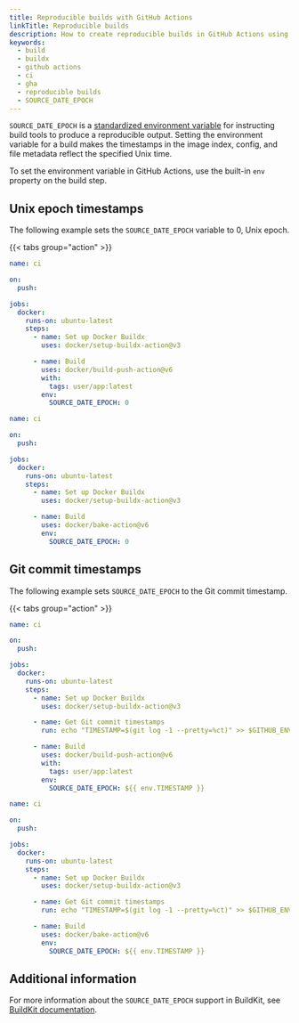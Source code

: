 ```yaml
---
title: Reproducible builds with GitHub Actions
linkTitle: Reproducible builds
description: How to create reproducible builds in GitHub Actions using the SOURCE_EPOCH environment variable
keywords:
  - build
  - buildx
  - github actions
  - ci
  - gha
  - reproducible builds
  - SOURCE_DATE_EPOCH
---
```


`SOURCE_DATE_EPOCH` is a [standardized environment variable][source_date_epoch]
for instructing build tools to produce a reproducible output.
Setting the environment variable for a build makes the timestamps in the
image index, config, and file metadata reflect the specified Unix time.

[source_date_epoch]: https://reproducible-builds.org/docs/source-date-epoch/

To set the environment variable in GitHub Actions,
use the built-in `env` property on the build step.

## Unix epoch timestamps

The following example sets the `SOURCE_DATE_EPOCH` variable to 0, Unix epoch.

{{< tabs group="action" >}}
<TabItem value="`docker/build-push-action`" label="`docker/build-push-action`">

```yaml
name: ci

on:
  push:

jobs:
  docker:
    runs-on: ubuntu-latest
    steps:
      - name: Set up Docker Buildx
        uses: docker/setup-buildx-action@v3

      - name: Build
        uses: docker/build-push-action@v6
        with:
          tags: user/app:latest
        env:
          SOURCE_DATE_EPOCH: 0
```

</TabItem>
<TabItem value="`docker/bake-action`" label="`docker/bake-action`">

```yaml
name: ci

on:
  push:

jobs:
  docker:
    runs-on: ubuntu-latest
    steps:
      - name: Set up Docker Buildx
        uses: docker/setup-buildx-action@v3

      - name: Build
        uses: docker/bake-action@v6
        env:
          SOURCE_DATE_EPOCH: 0
```

</TabItem>
</Tabs>

## Git commit timestamps

The following example sets `SOURCE_DATE_EPOCH` to the Git commit timestamp.

{{< tabs group="action" >}}
<TabItem value="`docker/build-push-action`" label="`docker/build-push-action`">

```yaml
name: ci

on:
  push:

jobs:
  docker:
    runs-on: ubuntu-latest
    steps:
      - name: Set up Docker Buildx
        uses: docker/setup-buildx-action@v3

      - name: Get Git commit timestamps
        run: echo "TIMESTAMP=$(git log -1 --pretty=%ct)" >> $GITHUB_ENV

      - name: Build
        uses: docker/build-push-action@v6
        with:
          tags: user/app:latest
        env:
          SOURCE_DATE_EPOCH: ${{ env.TIMESTAMP }}
```

</TabItem>
<TabItem value="`docker/bake-action`" label="`docker/bake-action`">

```yaml
name: ci

on:
  push:

jobs:
  docker:
    runs-on: ubuntu-latest
    steps:
      - name: Set up Docker Buildx
        uses: docker/setup-buildx-action@v3

      - name: Get Git commit timestamps
        run: echo "TIMESTAMP=$(git log -1 --pretty=%ct)" >> $GITHUB_ENV

      - name: Build
        uses: docker/bake-action@v6
        env:
          SOURCE_DATE_EPOCH: ${{ env.TIMESTAMP }}
```

</TabItem>
</Tabs>

## Additional information

For more information about the `SOURCE_DATE_EPOCH` support in BuildKit,
see [BuildKit documentation](https://github.com/moby/buildkit/blob/master/docs/build-repro.md#source_date_epoch).
